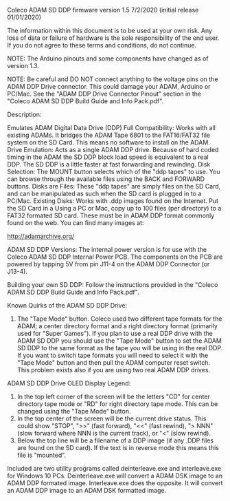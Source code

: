 Coleco ADAM SD DDP firmware version 1.5 7/2/2020 (initial release 01/01/2020)

The information within this document is to be used at your own risk. Any loss of data or failure of hardware is the sole responsibility of the end
user. If you do not agree to these terms and conditions, do not continue.

NOTE: The Arduino pinouts and some components have changed as of version 1.3.

NOTE: Be careful and DO NOT connect anything to the voltage pins on the ADAM DDP Drive connector. This could damage your ADAM, Arduino or PC/Mac. See the "ADAM DDP Drive Connector Pinout" section in the "Coleco ADAM SD DDP Build Guide and Info Pack.pdf".

Description:

Emulates ADAM Digital Data Drive (DDP)
Full Compatibility: Works with all existing ADAMs. It bridges the ADAM Tape 6801 to
    the FAT16/FAT32 file system on the SD Card. This means no software to install on the ADAM.
Drive Emulation: Acts as a single ADAM DDP drive. Because of hard coded timing in the ADAM the SD DDP
    block load speed is equivalent to a real DDP. The SD DDP is a little faster at fast forwarding and
    rewinding.
Disk Selection: The MOUNT button selects which of the "ddp tapes" to use. You can browse through the available files using the BACK and FORWARD buttons.
Disks are Files: These "ddp tapes" are simply files on the SD Card, and can be manipulated as such
    when the SD card is plugged in to a PC/Mac.
Existing Disks: Works with .ddp images found on the Internet. Put the SD Card in a
    Using a PC or Mac, copy up to 100 files (per directory) to a FAT32 formated SD card. These must be in ADAM DDP format commonly found on the web. You can find many images at:

http://adamarchive.org/

ADAM SD DDP Versions:
The internal power version is for use with the Coleco ADAM SD DDP Internal Power PCB. The components on the PCB are powered by tapping 5V from pin J11-4 on the ADAM DDP Connector (or J13-4).

Building your own SD DDP:
Follow the instructions provided in the "Coleco ADAM SD DDP Build Guide and Info Pack.pdf".

Known Quirks of the ADAM SD DDP Drive:
1. The "Tape Mode" button.  Coleco used two different tape formats for the ADAM; a center directory format and a right directory format (primarily used for "Super Games").  If you plan to use a real DDP drive with the ADAM SD DDP you should use the "Tape Mode" button to set the ADAM SD DDP to the same format as the tape you will be using in the real DDP. If you want to switch tape formats you will need to select it with the "Tape Mode" button and then pull the ADAM computer reset switch. This problem exists also if you are using two real ADAM DDP drives.

ADAM SD DDP Drive OLED Display Legend:
1. In the top left corner of the screen will be the letters "CD" for center directory tape mode or "RD" for right directory tape mode.  This can be changed using the "Tape Mode" button.
2. In the top center of the screen will be the current drive status. This could show "STOP", ">>" (fast forward), "<<" (fast rewind), "> NNN" (slow forward where NNN is the current track), or "<" (slow rewind).
3. Below the top line will be a filename of a DDP image (if any .DDP files are found on the SD card). If the text is in reverse mode this means this file is "mounted".

Included are two utility programs called deinterleave.exe and interleave.exe for Windows 10 PCs. Deinterleave.exe will convert a ADAM DSK image to an ADAM DDP formated image.  Interleave.exe does the opposite. It will convert an ADAM DDP image to an ADAM DSK formatted image.